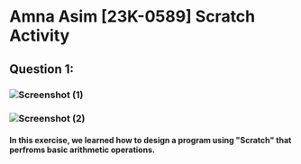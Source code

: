 # Amna Asim [23K-0589] Scratch Activity
## Question 1:
### ![Screenshot (1)](https://github.com/amnaasim24/Pf_Fall_23/assets/142867835/7b5b0006-f432-4887-b8cf-fec27c345327)
### ![Screenshot (2)](https://github.com/amnaasim24/Pf_Fall_23/assets/142867835/7f04613b-da6e-4d9d-90fd-ec754837cb47)
#### In this exercise, we learned how to design a program using "Scratch" that perfroms basic arithmetic operations.

